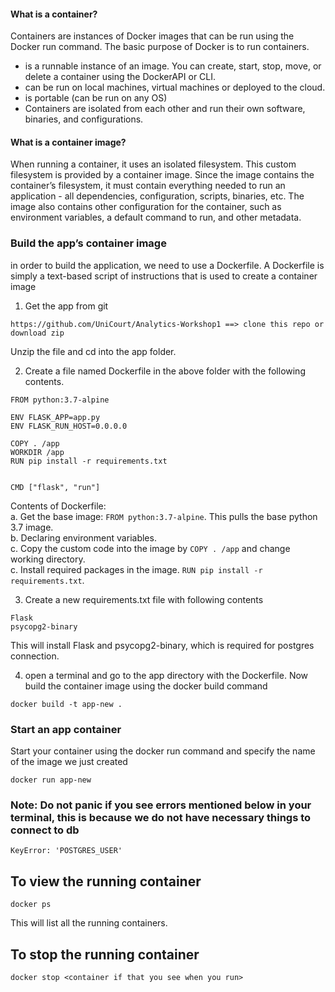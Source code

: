 #### What is a container?
Containers are instances of Docker images that can be run using the Docker run command. The basic purpose of Docker is to run containers.
- is a runnable instance of an image. You can create, start, stop, move, or delete a container using the DockerAPI or CLI.
- can be run on local machines, virtual machines or deployed to the cloud.
- is portable (can be run on any OS)
- Containers are isolated from each other and run their own software, binaries, and configurations.

#### What is a container image?
When running a container, it uses an isolated filesystem. This custom filesystem is provided by a container image. Since the image contains the container’s filesystem, it must contain everything needed to run an application - all dependencies, configuration, scripts, binaries, etc. The image also contains other configuration for the container, such as environment variables, a default command to run, and other metadata.
### Build the app’s container image
in order to build the application, we need to use a Dockerfile. A Dockerfile is simply a text-based script of instructions that is used to create a container image

1. Get the app from git
```    
https://github.com/UniCourt/Analytics-Workshop1 ==> clone this repo or download zip
```
Unzip the file and cd into the app folder.

2. Create a file named Dockerfile in the above folder with the following contents.
```
FROM python:3.7-alpine

ENV FLASK_APP=app.py
ENV FLASK_RUN_HOST=0.0.0.0

COPY . /app
WORKDIR /app
RUN pip install -r requirements.txt


CMD ["flask", "run"]
```
Contents of Dockerfile:<br>
a. Get the base image: `FROM python:3.7-alpine`. This pulls the base python 3.7 image.<br>
b. Declaring environment variables.<br>
c. Copy the custom code into the image by `COPY . /app` and change working directory.<br>
c. Install required packages in the image. `RUN pip install -r requirements.txt`.<br>

3. Create a new requirements.txt file with following contents

```
Flask
psycopg2-binary
````
This will install Flask and psycopg2-binary, which is required for postgres connection.


4. open a terminal and go to the app directory with the Dockerfile. Now build the container image using the docker build command
```
docker build -t app-new .
````
<!-- Remember the -d and -p flags? We’re running the new container in “detached” mode (in the background) and creating a mapping between the host’s port 8000 to the container’s port 3000. Without the port mapping, we wouldn’t be able to access the application. -->

### Start an app container

Start your container using the docker run command and specify the name of the image we just created
```commandline
docker run app-new
```

### Note: Do not panic if you see errors mentioned below in your terminal, this is because we do not have necessary things to connect to db
```commandline
KeyError: 'POSTGRES_USER'
```

## To view the running container
```commandline
docker ps
```
This will list all the running containers.

## To stop the running container

    docker stop <container if that you see when you run>
